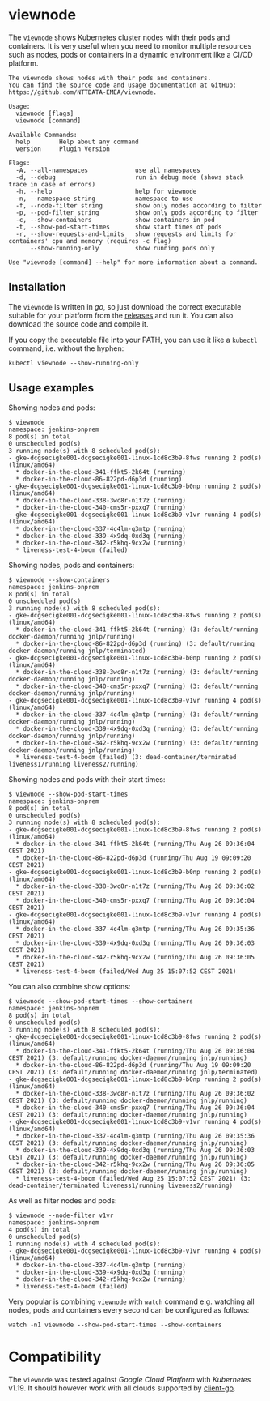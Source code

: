 # viewnode
The `viewnode` shows Kubernetes cluster nodes with their pods and containers.
It is very useful when you need to monitor multiple resources such as nodes, pods or containers in a dynamic environment like a CI/CD platform.

```
The viewnode shows nodes with their pods and containers.
You can find the source code and usage documentation at GitHub: https://github.com/NTTDATA-EMEA/viewnode.

Usage:
  viewnode [flags]
  viewnode [command]

Available Commands:
  help        Help about any command
  version     Plugin Version

Flags:
  -A, --all-namespaces             use all namespaces
  -d, --debug                      run in debug mode (shows stack trace in case of errors)
  -h, --help                       help for viewnode
  -n, --namespace string           namespace to use
  -f, --node-filter string         show only nodes according to filter
  -p, --pod-filter string          show only pods according to filter
  -c, --show-containers            show containers in pod
  -t, --show-pod-start-times       show start times of pods
  -r, --show-requests-and-limits   show requests and limits for containers' cpu and memory (requires -c flag)
      --show-running-only          show running pods only

Use "viewnode [command] --help" for more information about a command.
```
## Installation
The `viewnode` is written in _go_, so just download the correct executable suitable for your platform from the [releases](https://github.com/NTTDATA-EMEA/viewnode/releases) and run it.
You can also download the source code and compile it.

If you copy the executable file into your PATH, you can use it like a `kubectl` command, i.e. without the hyphen:
```
kubectl viewnode --show-running-only
```

## Usage examples
Showing nodes and pods:
```
$ viewnode
namespace: jenkins-onprem
8 pod(s) in total
0 unscheduled pod(s)
3 running node(s) with 8 scheduled pod(s):
- gke-dcgsecigke001-dcgsecigke001-linux-1cd8c3b9-8fws running 2 pod(s) (linux/amd64)
  * docker-in-the-cloud-341-ffkt5-2k64t (running)
  * docker-in-the-cloud-86-822pd-d6p3d (running)
- gke-dcgsecigke001-dcgsecigke001-linux-1cd8c3b9-b0np running 2 pod(s) (linux/amd64)
  * docker-in-the-cloud-338-3wc8r-n1t7z (running)
  * docker-in-the-cloud-340-cms5r-pxxq7 (running)
- gke-dcgsecigke001-dcgsecigke001-linux-1cd8c3b9-v1vr running 4 pod(s) (linux/amd64)
  * docker-in-the-cloud-337-4c4lm-q3mtp (running)
  * docker-in-the-cloud-339-4x9dq-0xd3q (running)
  * docker-in-the-cloud-342-r5khq-9cx2w (running)
  * liveness-test-4-boom (failed)
```
Showing nodes, pods and containers:
```
$ viewnode --show-containers
namespace: jenkins-onprem
8 pod(s) in total
0 unscheduled pod(s)
3 running node(s) with 8 scheduled pod(s):
- gke-dcgsecigke001-dcgsecigke001-linux-1cd8c3b9-8fws running 2 pod(s) (linux/amd64)
  * docker-in-the-cloud-341-ffkt5-2k64t (running) (3: default/running docker-daemon/running jnlp/running)
  * docker-in-the-cloud-86-822pd-d6p3d (running) (3: default/running docker-daemon/running jnlp/terminated)
- gke-dcgsecigke001-dcgsecigke001-linux-1cd8c3b9-b0np running 2 pod(s) (linux/amd64)
  * docker-in-the-cloud-338-3wc8r-n1t7z (running) (3: default/running docker-daemon/running jnlp/running)
  * docker-in-the-cloud-340-cms5r-pxxq7 (running) (3: default/running docker-daemon/running jnlp/running)
- gke-dcgsecigke001-dcgsecigke001-linux-1cd8c3b9-v1vr running 4 pod(s) (linux/amd64)
  * docker-in-the-cloud-337-4c4lm-q3mtp (running) (3: default/running docker-daemon/running jnlp/running)
  * docker-in-the-cloud-339-4x9dq-0xd3q (running) (3: default/running docker-daemon/running jnlp/running)
  * docker-in-the-cloud-342-r5khq-9cx2w (running) (3: default/running docker-daemon/running jnlp/running)
  * liveness-test-4-boom (failed) (3: dead-container/terminated liveness1/running liveness2/running)
```
Showing nodes and pods with their start times:
```
$ viewnode --show-pod-start-times
namespace: jenkins-onprem
8 pod(s) in total
0 unscheduled pod(s)
3 running node(s) with 8 scheduled pod(s):
- gke-dcgsecigke001-dcgsecigke001-linux-1cd8c3b9-8fws running 2 pod(s) (linux/amd64)
  * docker-in-the-cloud-341-ffkt5-2k64t (running/Thu Aug 26 09:36:04 CEST 2021)
  * docker-in-the-cloud-86-822pd-d6p3d (running/Thu Aug 19 09:09:20 CEST 2021)
- gke-dcgsecigke001-dcgsecigke001-linux-1cd8c3b9-b0np running 2 pod(s) (linux/amd64)
  * docker-in-the-cloud-338-3wc8r-n1t7z (running/Thu Aug 26 09:36:02 CEST 2021)
  * docker-in-the-cloud-340-cms5r-pxxq7 (running/Thu Aug 26 09:36:04 CEST 2021)
- gke-dcgsecigke001-dcgsecigke001-linux-1cd8c3b9-v1vr running 4 pod(s) (linux/amd64)
  * docker-in-the-cloud-337-4c4lm-q3mtp (running/Thu Aug 26 09:35:36 CEST 2021)
  * docker-in-the-cloud-339-4x9dq-0xd3q (running/Thu Aug 26 09:36:03 CEST 2021)
  * docker-in-the-cloud-342-r5khq-9cx2w (running/Thu Aug 26 09:36:05 CEST 2021)
  * liveness-test-4-boom (failed/Wed Aug 25 15:07:52 CEST 2021)
```
You can also combine show options:
```
$ viewnode --show-pod-start-times --show-containers
namespace: jenkins-onprem
8 pod(s) in total
0 unscheduled pod(s)
3 running node(s) with 8 scheduled pod(s):
- gke-dcgsecigke001-dcgsecigke001-linux-1cd8c3b9-8fws running 2 pod(s) (linux/amd64)
  * docker-in-the-cloud-341-ffkt5-2k64t (running/Thu Aug 26 09:36:04 CEST 2021) (3: default/running docker-daemon/running jnlp/running)
  * docker-in-the-cloud-86-822pd-d6p3d (running/Thu Aug 19 09:09:20 CEST 2021) (3: default/running docker-daemon/running jnlp/terminated)
- gke-dcgsecigke001-dcgsecigke001-linux-1cd8c3b9-b0np running 2 pod(s) (linux/amd64)
  * docker-in-the-cloud-338-3wc8r-n1t7z (running/Thu Aug 26 09:36:02 CEST 2021) (3: default/running docker-daemon/running jnlp/running)
  * docker-in-the-cloud-340-cms5r-pxxq7 (running/Thu Aug 26 09:36:04 CEST 2021) (3: default/running docker-daemon/running jnlp/running)
- gke-dcgsecigke001-dcgsecigke001-linux-1cd8c3b9-v1vr running 4 pod(s) (linux/amd64)
  * docker-in-the-cloud-337-4c4lm-q3mtp (running/Thu Aug 26 09:35:36 CEST 2021) (3: default/running docker-daemon/running jnlp/running)
  * docker-in-the-cloud-339-4x9dq-0xd3q (running/Thu Aug 26 09:36:03 CEST 2021) (3: default/running docker-daemon/running jnlp/running)
  * docker-in-the-cloud-342-r5khq-9cx2w (running/Thu Aug 26 09:36:05 CEST 2021) (3: default/running docker-daemon/running jnlp/running)
  * liveness-test-4-boom (failed/Wed Aug 25 15:07:52 CEST 2021) (3: dead-container/terminated liveness1/running liveness2/running)
```
As well as filter nodes and pods:
```
$ viewnode --node-filter v1vr
namespace: jenkins-onprem
4 pod(s) in total
0 unscheduled pod(s)
1 running node(s) with 4 scheduled pod(s):
- gke-dcgsecigke001-dcgsecigke001-linux-1cd8c3b9-v1vr running 4 pod(s) (linux/amd64)
  * docker-in-the-cloud-337-4c4lm-q3mtp (running)
  * docker-in-the-cloud-339-4x9dq-0xd3q (running)
  * docker-in-the-cloud-342-r5khq-9cx2w (running)
  * liveness-test-4-boom (failed)
```
Very popular is combining `viewnode` with `watch` command e.g. watching all nodes, pods and containers every second can be configured as follows:
```
watch -n1 viewnode --show-pod-start-times --show-containers
```
# Compatibility
The `viewnode` was tested against _Google Cloud Platform_ with _Kubernetes_ v1.19.
It should however work with all clouds supported by [client-go](https://github.com/kubernetes/client-go).
